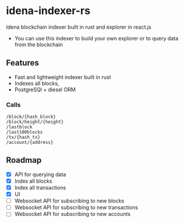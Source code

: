 # idena-indexer-rs

Idena blockchain indexer built in rust and explorer in react.js
- You can use this indexer to build your own explorer or to query data from the blockchain


## Features
- Fast and lightweight indexer built in rust
- Indexes all blocks,
- PostgreSQl + diesel ORM
### Calls
```
/block/{hash_block}
/block/height/{height}
/lastblock
/last100blocks
/tx/{hash_tx}
/account/{address}
```
## Roadmap
- [x] API for querying data
- [x] Index all blocks
- [x] Index all transactions
- [x] UI 
- [ ] Websocket API for subscribing to new blocks
- [ ] Websocket API for subscribing to new transactions
- [ ] Websocket API for subscribing to new accounts
